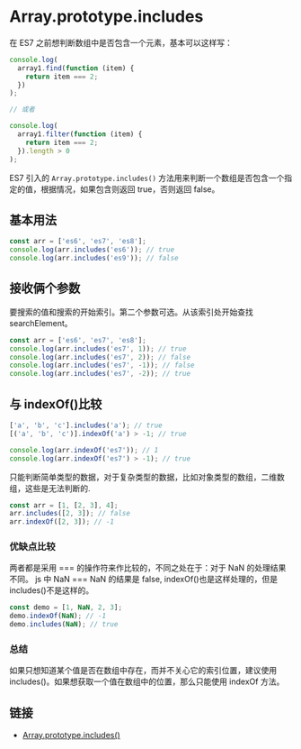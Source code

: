 # Array.prototype.includes

在 ES7 之前想判断数组中是否包含一个元素，基本可以这样写：

```js
console.log(
  array1.find(function (item) {
    return item === 2;
  })
);

// 或者

console.log(
  array1.filter(function (item) {
    return item === 2;
  }).length > 0
);
```

ES7 引入的 `Array.prototype.includes()` 方法用来判断一个数组是否包含一个指定的值，根据情况，如果包含则返回 true，否则返回 false。

## 基本用法

```js
const arr = ['es6', 'es7', 'es8'];
console.log(arr.includes('es6')); // true
console.log(arr.includes('es9')); // false
```

## 接收俩个参数

要搜索的值和搜索的开始索引。第二个参数可选。从该索引处开始查找 searchElement。

```js
const arr = ['es6', 'es7', 'es8'];
console.log(arr.includes('es7', 1)); // true
console.log(arr.includes('es7', 2)); // false
console.log(arr.includes('es7', -1)); // false
console.log(arr.includes('es7', -2)); // true
```

## 与 indexOf()比较

```js
['a', 'b', 'c'].includes('a'); // true
[('a', 'b', 'c')].indexOf('a') > -1; // true

console.log(arr.indexOf('es7')); // 1
console.log(arr.indexOf('es7') > -1); // true
```

只能判断简单类型的数据，对于复杂类型的数据，比如对象类型的数组，二维数组，这些是无法判断的.

```js
const arr = [1, [2, 3], 4];
arr.includes([2, 3]); // false
arr.indexOf([2, 3]); // -1
```

### 优缺点比较

两者都是采用 === 的操作符来作比较的，不同之处在于：对于 NaN 的处理结果不同。 js 中 NaN === NaN 的结果是 false, indexOf()也是这样处理的，但是 includes()不是这样的。

```js
const demo = [1, NaN, 2, 3];
demo.indexOf(NaN); // -1
demo.includes(NaN); // true
```

### 总结

如果只想知道某个值是否在数组中存在，而并不关心它的索引位置，建议使用 includes()。如果想获取一个值在数组中的位置，那么只能使用 indexOf 方法。

## 链接

- [Array.prototype.includes()](https://developer.mozilla.org/zh-CN/docs/Web/JavaScript/Reference/Global_Objects/Array/includes)
